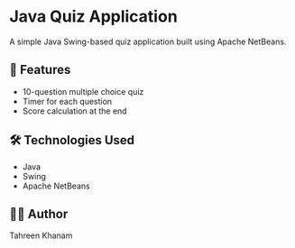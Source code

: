 # Java Quiz Application

A simple Java Swing-based quiz application built using Apache NetBeans.

## 🚀 Features

- 10-question multiple choice quiz
- Timer for each question
- Score calculation at the end

## 🛠️ Technologies Used

- Java
- Swing
- Apache NetBeans

## 🙋‍♀️ Author
 Tahreen Khanam
